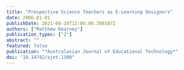 ```yaml
---
title: "Prospective Science Teachers as E-Learning Designers"
date: 2006-01-01
publishDate: 2021-08-20T12:06:00.386107Z
authors: ["Matthew Kearney"]
publication_types: ["2"]
abstract: ""
featured: false
publication: "*Australasian Journal of Educational Technology*"
doi: "10.14742/ajet.1300"
---
```


